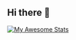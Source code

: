 ## Hi there 👋

<!--
**Jdavid0610/Jdavid0610** is a ✨ _special_ ✨ repository because its `README.md` (this file) appears on your GitHub profile.

Here are some ideas to get you started:

- 🔭 I’m currently working on ...
- 🌱 I’m currently learning ...
- 👯 I’m looking to collaborate on ...
- 🤔 I’m looking for help with ...
- 💬 Ask me about ...
- 📫 How to reach me: ...
- 😄 Pronouns: ...
- ⚡ Fun fact: ...
-->

[![My Awesome Stats](https://awesome-github-stats.azurewebsites.net/user-stats/Jdavid0610?cardType=octocat&theme=react&preferLogin=false&Border=6D1299&Text=DDDDDD)](https://git.io/awesome-stats-card)